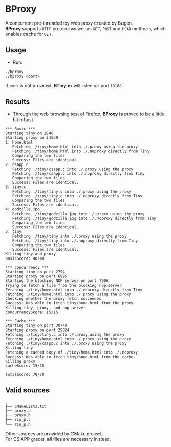 # BProxy
A concurrent pre-threaded toy web proxy created by Bugen.  
**BProxy** supports `HTTP` protocol as well as `GET`, `POST` and `HEAD` methods, which enables cache for `GET`.  
## Usage
- Run:
```shell script
./bproxy
./bproxy <port>
```
If `port` is not provided, **BTiny-m** will listen on port `10188`.  

## Results

- Through the web browsing test of Firefox, **BProxy** is proved to be a little bit robust.

```
*** Basic ***
Starting tiny on 2846
Starting proxy on 31659
1: home.html
   Fetching ./tiny/home.html into ./.proxy using the proxy
   Fetching ./tiny/home.html into ./.noproxy directly from Tiny
   Comparing the two files
   Success: Files are identical.
2: csapp.c
   Fetching ./tiny/csapp.c into ./.proxy using the proxy
   Fetching ./tiny/csapp.c into ./.noproxy directly from Tiny
   Comparing the two files
   Success: Files are identical.
3: tiny.c
   Fetching ./tiny/tiny.c into ./.proxy using the proxy
   Fetching ./tiny/tiny.c into ./.noproxy directly from Tiny
   Comparing the two files
   Success: Files are identical.
4: godzilla.jpg
   Fetching ./tiny/godzilla.jpg into ./.proxy using the proxy
   Fetching ./tiny/godzilla.jpg into ./.noproxy directly from Tiny
   Comparing the two files
   Success: Files are identical.
5: tiny
   Fetching ./tiny/tiny into ./.proxy using the proxy
   Fetching ./tiny/tiny into ./.noproxy directly from Tiny
   Comparing the two files
   Success: Files are identical.
Killing tiny and proxy
basicScore: 40/40

*** Concurrency ***
Starting tiny on port 2794
Starting proxy on port 6995
Starting the blocking NOP server on port 7906
Trying to fetch a file from the blocking nop-server
Fetching ./tiny/home.html into ./.noproxy directly from Tiny
Fetching ./tiny/home.html into ./.proxy using the proxy
Checking whether the proxy fetch succeeded
Success: Was able to fetch tiny/home.html from the proxy.
Killing tiny, proxy, and nop-server
concurrencyScore: 15/15

*** Cache ***
Starting tiny on port 30748
Starting proxy on port 29024
Fetching ./tiny/tiny.c into ./.proxy using the proxy
Fetching ./tiny/home.html into ./.proxy using the proxy
Fetching ./tiny/csapp.c into ./.proxy using the proxy
Killing tiny
Fetching a cached copy of ./tiny/home.html into ./.noproxy
Success: Was able to fetch tiny/home.html from the cache.
Killing proxy
cacheScore: 15/15

totalScore: 70/70

```

## Valid sources
```
.
├── CMakeLists.txt
├── proxy.c
├── proxy.h
├── rio_p.c
└── rio_p.h
```
Other sources are provided by CMake project.  
For CS:APP grader, all files are necessary instead.